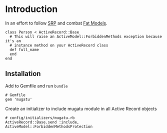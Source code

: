 # Introduction

In an effort to follow [SRP](http://www.oodesign.com/single-responsibility-principle.html) and combat [Fat Models](http://en.oreilly.com/rails2011/public/schedule/detail/18514).

    class Person < ActiveRecord::Base
      # This will raise an ActiveModel::ForbiddenMethods exception because it's an
      # instance method on your ActiveRecord class
      def full_name
      end
    end

## Installation

Add to Gemfile and run `bundle`

    # Gemfile
    gem 'mugatu'

Create an initializer to include mugatu module in all Active Record objects

    # config/initializers/mugatu.rb
    ActiveRecord::Base.send :include, ActiveModel::ForbiddenMethodsProtection